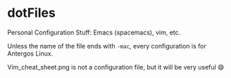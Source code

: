 # dotFiles
Personal Configuration Stuff: Emacs (spacemacs), vim, etc.

Unless the name of the file ends with `-mac`, every configuration is for Antergos Linux.

Vim_cheat_sheet.png is not a configuration file, but it will be very useful :smile:
